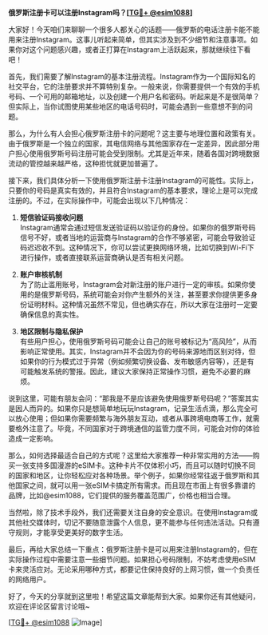 **俄罗斯注册卡可以注册Instagram吗？[[TG💪+ @esim1088](https://t.me/s/esim1088)]**

大家好！今天咱们来聊聊一个很多人都关心的话题——俄罗斯的电话注册卡能不能用来注册Instagram。这事儿听起来简单，但其实涉及到不少细节和注意事项。如果你对这个问题感兴趣，或者正打算在Instagram上活跃起来，那就继续往下看吧！

首先，我们需要了解Instagram的基本注册流程。Instagram作为一个国际知名的社交平台，它的注册要求并不算特别复杂。一般来说，你需要提供一个有效的手机号码、一个可用的邮箱地址，以及创建一个用户名和密码。听起来是不是很简单？但实际上，当你试图使用某些地区的电话号码时，可能会遇到一些意想不到的问题。

那么，为什么有人会担心俄罗斯注册卡的问题呢？这主要与地理位置和政策有关。由于俄罗斯是一个独立的国家，其电信网络与其他国家存在一定差异，因此部分用户担心使用俄罗斯号码注册可能会受到限制。尤其是近年来，随着各国对跨境数据流动的管控越来越严格，这种担忧就更加普遍了。

接下来，我们具体分析一下使用俄罗斯注册卡注册Instagram的可能性。实际上，只要你的号码是真实有效的，并且符合Instagram的基本要求，理论上是可以完成注册的。不过，在实际操作中，可能会出现以下几种情况：

1. **短信验证码接收问题**  
   Instagram通常会通过短信发送验证码以验证你的身份。如果你的俄罗斯号码信号不好，或者当地的运营商与Instagram的合作不够紧密，可能会导致验证码迟迟收不到。这种情况下，你可以尝试更换网络环境，比如切换到Wi-Fi下进行操作，或者直接联系运营商确认是否有相关问题。

2. **账户审核机制**  
   为了防止滥用账号，Instagram会对新注册的账户进行一定的审核。如果你使用的是俄罗斯号码，系统可能会对你产生额外的关注，甚至要求你提供更多身份证明材料。这种情况虽然不常见，但也确实存在，所以大家在注册时一定要确保信息的真实性。

3. **地区限制与隐私保护**  
   有些用户担心，使用俄罗斯号码可能会让自己的账号被标记为“高风险”，从而影响正常使用。其实，Instagram并不会因为你的号码来源地而区别对待，但如果你的行为模式过于异常（例如频繁切换设备、发布敏感内容等），还是有可能触发系统的警报。因此，建议大家保持正常操作习惯，避免不必要的麻烦。

说到这里，可能有朋友会问：“那我是不是应该避免使用俄罗斯号码呢？”答案其实是因人而异的。如果你只是想简单地玩玩Instagram，记录生活点滴，那么完全可以放心使用；但如果你需要频繁与海外朋友互动，或者从事跨境电商等工作，就需要格外注意了。毕竟，不同国家对于跨境通信的监管力度不同，可能会对你的体验造成一定影响。

那么，如何选择最适合自己的方式呢？这里给大家推荐一种非常实用的方法——购买一张支持多国漫游的eSIM卡。这种卡片不仅体积小巧，而且可以随时切换不同的国家和地区，让你轻松应对各种场景。举个例子，如果你经常往返于俄罗斯和其他国家之间，就可以用一张eSIM卡搞定所有需求。而且现在市面上有很多靠谱的品牌，比如@esim1088，它们提供的服务覆盖范围广，价格也相当合理。

当然啦，除了技术手段外，我们还需要关注自身的安全意识。在使用Instagram或其他社交媒体时，切记不要随意泄露个人信息，更不能参与任何违法活动。只有遵守规则，才能享受更美好的数字生活。

最后，再给大家总结一下重点：俄罗斯注册卡是可以用来注册Instagram的，但在实际操作过程中需要注意一些细节问题。如果担心号码限制，不妨考虑使用eSIM卡来灵活应对。无论采用哪种方式，都要记住保持良好的上网习惯，做一个负责任的网络用户。

好了，今天的分享就到这里啦！希望这篇文章能帮到大家。如果你还有其他疑问，欢迎在评论区留言讨论哦~  

[[TG💪+ @esim1088](https://t.me/s/esim1088) ![Image](https://i.postimg.cc/4NQfJmqS/Snipaste-2025-05-13-00-14-12.png)]